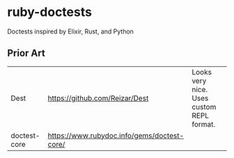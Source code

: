 # ruby-doctests
Doctests inspired by Elixir, Rust, and Python

## Prior Art

|    |    |    |
|----|----|----|
|Dest        |https://github.com/Reizar/Dest             |Looks very nice. Uses custom REPL format.|
|doctest-core|https://www.rubydoc.info/gems/doctest-core/|                                         |
